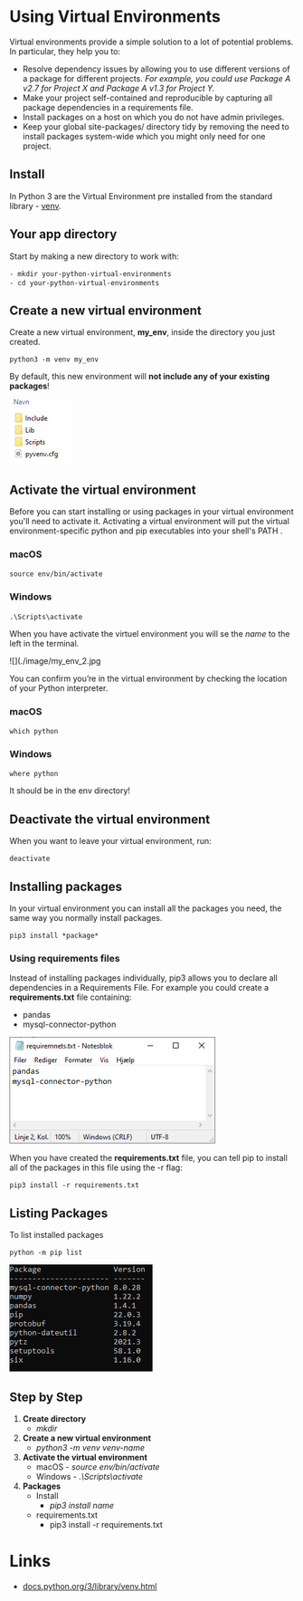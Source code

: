 # Using Virtual Environments
Virtual environments provide a simple solution to a lot of potential problems. In particular, they help you to:

- Resolve dependency issues by allowing you to use different versions of a package for different projects. *For example, you could use Package A v2.7 for Project X and Package A v1.3 for Project Y.*
- Make your project self-contained and reproducible by capturing all package dependencies in a requirements file.
- Install packages on a host on which you do not have admin privileges.
- Keep your global site-packages/ directory tidy by removing the need to install packages system-wide which you might only need for one project.

## Install
In Python 3 are the Virtual Environment pre installed from the standard library - [venv](https://docs.python.org/3/library/venv.html).

## Your app directory
Start by making a new directory to work with:

    - mkdir your-python-virtual-environments
    - cd your-python-virtual-environments

## Create a new virtual environment
Create a new virtual environment, **my_env**, inside the directory you just created.

    python3 -m venv my_env

By default, this new environment will **not include any of your existing packages**!

![](./image/my_env.jpg)

## Activate the virtual environment
Before you can start installing or using packages in your virtual environment you'll need to activate it. Activating a virtual environment will put the virtual environment-specific python and pip executables into your shell's PATH .

### macOS
    source env/bin/activate

### Windows
    .\Scripts\activate

When you have activate the virtuel environment you will se the *name* to the left in the terminal.

![](./image/my_env_2.jpg

You can confirm you’re in the virtual environment by checking the location of your Python interpreter.

### macOS
    which python

### Windows
    where python

It should be in the env directory!

## Deactivate the virtual environment
When you want to leave your virtual environment, run:

    deactivate

## Installing packages
In your virtual environment you can install all the packages you need, the same way you normally install packages.

    pip3 install *package*

### Using requirements files
Instead of installing packages individually, pip3 allows you to declare all dependencies in a Requirements File. For example you could create a **requirements.txt** file containing:

- pandas
- mysql-connector-python

![](./image/requiremenets.jpg)

When you have created the **requirements.txt** file, you can tell pip to install all of the packages in this file using the -r flag:

    pip3 install -r requirements.txt

## Listing Packages
To list installed packages

    python -m pip list

![](./image/list.jpg)

## Step by Step

1. **Create directory**
    - *mkdir*
2. **Create a new virtual environment**
    - *python3 -m venv venv-name*
3. **Activate the virtual environment**
    - macOS - *source env/bin/activate*
    - Windows - *.\Scripts\activate*
4. **Packages**
    - Install 
        - *pip3 install name*
    - requirements.txt
        - pip3 install -r requirements.txt


# Links

- [docs.python.org/3/library/venv.html](https://docs.python.org/3/library/venv.html)